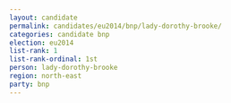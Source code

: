 ```yaml
---
layout: candidate
permalink: candidates/eu2014/bnp/lady-dorothy-brooke/
categories: candidate bnp
election: eu2014
list-rank: 1
list-rank-ordinal: 1st
person: lady-dorothy-brooke
region: north-east
party: bnp
---
```

